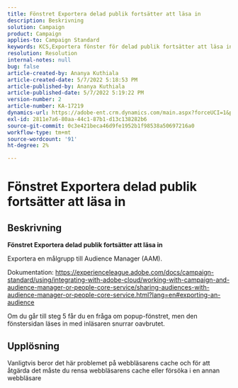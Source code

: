 ```yaml
---
title: Fönstret Exportera delad publik fortsätter att läsa in
description: Beskrivning
solution: Campaign
product: Campaign
applies-to: Campaign Standard
keywords: KCS,Exportera fönster för delad publik fortsätter att läsa in
resolution: Resolution
internal-notes: null
bug: false
article-created-by: Ananya Kuthiala
article-created-date: 5/7/2022 5:18:53 PM
article-published-by: Ananya Kuthiala
article-published-date: 5/7/2022 5:19:22 PM
version-number: 2
article-number: KA-17219
dynamics-url: https://adobe-ent.crm.dynamics.com/main.aspx?forceUCI=1&pagetype=entityrecord&etn=knowledgearticle&id=d6ac16c3-29ce-ec11-a7b5-0022480a8e40
exl-id: 2811e7a6-80aa-44c1-87b1-d13c138282b6
source-git-commit: 0c3e421beca46d9fe1952b1f98538a50697216a0
workflow-type: tm+mt
source-wordcount: '91'
ht-degree: 2%

---
```


# Fönstret Exportera delad publik fortsätter att läsa in

## Beskrivning


<b>Fönstret Exportera delad publik fortsätter att läsa in</b>

Exportera en målgrupp till Audience Manager (AAM).

Dokumentation: https://experienceleague.adobe.com/docs/campaign-standard/using/integrating-with-adobe-cloud/working-with-campaign-and-audience-manager-or-people-core-service/sharing-audiences-with-audience-manager-or-people-core-service.html?lang=en#exporting-an-audience

Om du går till steg 5 får du en fråga om popup-fönstret, men den fönstersidan läses in med inläsaren snurrar oavbrutet.


## Upplösning


Vanligtvis beror det här problemet på webbläsarens cache och för att åtgärda det måste du rensa webbläsarens cache eller försöka i en annan webbläsare
